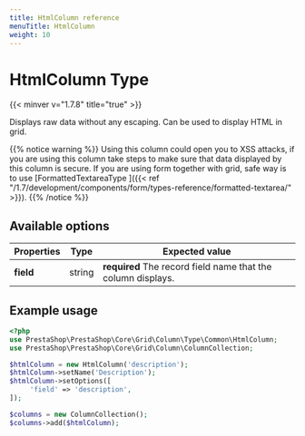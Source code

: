 ```yaml
---
title: HtmlColumn reference
menuTitle: HtmlColumn
weight: 10
---
```


# HtmlColumn Type
{{< minver v="1.7.8" title="true" >}}

Displays raw data without any escaping. Can be used to display HTML in grid.

{{% notice warning %}}
Using this column could open you to XSS attacks, if you are using this column take steps to make sure that data displayed by this column is secure.
If you are using form together with grid, safe way is to use [FormattedTextareaType ]({{< ref "/1.7/development/components/form/types-reference/formatted-textarea/" >}}).
{{% /notice %}}

## Available options

| Properties | Type   | Expected value                                               |
| ---------- | ------ | ------------------------------------------------------------ |
| **field**  | string | **required** The record field name that the column displays. |

## Example usage

```php
<?php
use PrestaShop\PrestaShop\Core\Grid\Column\Type\Common\HtmlColumn;
use PrestaShop\PrestaShop\Core\Grid\Column\ColumnCollection;

$htmlColumn = new HtmlColumn('description');
$htmlColumn->setName('Description');
$htmlColumn->setOptions([
     'field' => 'description',
]);

$columns = new ColumnCollection();
$columns->add($htmlColumn);
```
